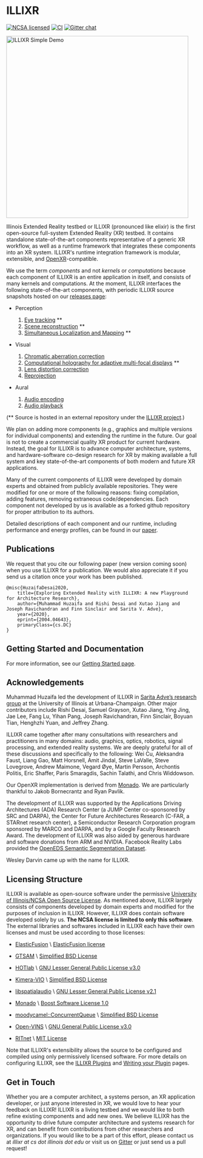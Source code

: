 # ILLIXR

[![NCSA licensed](https://img.shields.io/badge/license-NCSA-blue.svg)](LICENSE)
[![CI](https://github.com/ILLIXR/ILLIXR/workflows/illixr-tests-master/badge.svg)](https://github.com/ILLIXR/ILLIXR/actions)
[![Gitter chat](https://badges.gitter.im/gitterHQ/gitter.png)](https://gitter.im/ILLIXR/community)

<a href="https://www.youtube.com/watch?v=5GXsUP9_34U">
    <img
        alt="ILLIXR Simple Demo"
        src="https://img.youtube.com/vi/5GXsUP9_34U/0.jpg"
        style="width: 480px"
    >
</a>

Illinois Extended Reality testbed or ILLIXR (pronounced like elixir) is
    the first open-source full-system Extended Reality (XR) testbed.
It contains standalone state-of-the-art components representative of a generic XR workflow,
    as well as a runtime framework that integrates these components into an XR system.
ILLIXR's runtime integration framework is modular, extensible, and [OpenXR][26]-compatible.

We use the term _components_ and not _kernels_ or _computations_ because
    each component of ILLIXR is an entire application in itself,
    and consists of many kernels and computations.
At the moment, ILLIXR interfaces the following state-of-the-art components,
    with periodic ILLIXR source snapshots hosted on our [releases page][25]:

-   Perception
    1.  [Eye tracking][3] **
    1.  [Scene reconstruction][2] **
    1.  [Simultaneous Localization and Mapping][1] **

-   Visual
    1.  [Chromatic aberration correction][5]
    1.  [Computational holography for adaptive multi-focal displays][6] **
    1.  [Lens distortion correction][5]
    1.  [Reprojection][5]

-   Aural
    1.  [Audio encoding][4]
    1.  [Audio playback][4]

(** Source is hosted in an external repository under the [ILLIXR project][7].)

We plan on adding more components (e.g., graphics and multiple versions for individual components)
    and extending the runtime in the future.
Our goal is not to create a commercial quality XR product for current hardware.
Instead, the goal for ILLIXR is to advance computer architecture, systems, and
    hardware-software co-design research for XR by making available a full system and
    key state-of-the-art components of both modern and future XR applications.

Many of the current components of ILLIXR were developed by domain experts and
    obtained from publicly available repositories.
They were modified for one or more of the following reasons:
    fixing compilation,
    adding features,
    removing extraneous code/dependencies.
Each component not developed by us is available as a forked github repository for
    proper attribution to its authors.

Detailed descriptions of each component and our runtime,
    including performance and energy profiles, can be found in
    our [paper][8].


## Publications

We request that you cite our following paper (new version coming soon) when you
    use ILLIXR for a publication.
We would also appreciate it if you send us a citation once your work has been published.

```
@misc{HuzaifaDesai2020,
    title={Exploring Extended Reality with ILLIXR: A new Playground for Architecture Research},
    author={Muhammad Huzaifa and Rishi Desai and Xutao Jiang and Joseph Ravichandran and Finn Sinclair and Sarita V. Adve},
    year={2020},
    eprint={2004.04643},
    primaryClass={cs.DC}
}
```


## Getting Started and Documentation

For more information, see our [Getting Started page][33].


## Acknowledgements

Muhammad Huzaifa led the development of ILLIXR in [Sarita Adve’s research group][9]
    at the University of Illinois at Urbana-Champaign.
Other major contributors include
    Rishi Desai,
    Samuel Grayson,
    Xutao Jiang,
    Ying Jing,
    Jae Lee,
    Fang Lu,
    Yihan Pang,
    Joseph Ravichandran,
    Finn Sinclair,
    Boyuan Tian,
    Henghzhi Yuan,
    and
    Jeffrey Zhang.

ILLIXR came together after many consultations with researchers and practitioners in many domains:
    audio,
    graphics,
    optics,
    robotics,
    signal processing,
    and
    extended reality systems.
We are deeply grateful for all of these discussions and specifically to the following:
    Wei Cu,
    Aleksandra Faust,
    Liang Gao,
    Matt Horsnell,
    Amit Jindal,
    Steve LaValle,
    Steve Lovegrove,
    Andrew Maimone,
    Vegard &#216;ye,
    Martin Persson,
    Archontis Politis,
    Eric Shaffer,
    Paris Smaragdis,
    Sachin Talathi,
    and
    Chris Widdowson.

Our OpenXR implementation is derived from [Monado][10].
We are particularly thankful to Jakob Bornecrantz and Ryan Pavlik.

The development of ILLIXR was supported by
    the Applications Driving Architectures (ADA) Research Center
        (a JUMP Center co-sponsored by SRC and DARPA),
    the Center for Future Architectures Research (C-FAR, a STARnet research center),
    a Semiconductor Research Corporation program sponsored by MARCO and DARPA,
    and
    by a Google Faculty Research Award.
The development of ILLIXR was also aided by generous hardware and software donations
    from ARM and NVIDIA.
Facebook Reality Labs provided the [OpenEDS Semantic Segmentation Dataset][11].

Wesley Darvin came up with the name for ILLIXR.


## Licensing Structure

ILLIXR is available as open-source software under the permissive
    [University of Illinois/NCSA Open Source License][51].
As mentioned above, ILLIXR largely consists of components developed by domain experts and
    modified for the purposes of inclusion in ILLIXR.
However, ILLIXR does contain software developed solely by us.
**The NCSA license is limited to only this software**.
The external libraries and softwares included in ILLIXR each have their own licenses and
    must be used according to those licenses:

-   [ElasticFusion][14] \ [ElasticFusion license][15]

-   [GTSAM][27] \ [Simplified BSD License][28]

-   [HOTlab][20] \ [GNU Lesser General Public License v3.0][21]

-   [Kimera-VIO][29] \ [Simplified BSD License][30]

-   [libspatialaudio][18] \ [GNU Lesser General Public License v2.1][19]

-   [Monado][22] \ [Boost Software License 1.0][23]

-   [moodycamel::ConcurrentQueue][31] \ [Simplified BSD License][32]

-   [Open-VINS][12] \ [GNU General Public License v3.0][13]

-   [RITnet][16] \ [MIT License][17]

Note that ILLIXR's extensibility allows the source to be configured and compiled using only
    permissively licensed software.
For more details on configuring ILLIXR, see the [ILLIXR Plugins][52] and
    [Writing your Plugin][53] pages.


## Get in Touch

Whether you are a computer architect, a systems person, an XR application developer,
    or just anyone interested in XR, we would love to hear your feedback on ILLIXR!
ILLIXR is a living testbed and we would like to both refine existing components and add new ones. 
We believe ILLIXR has the opportunity to drive future computer architecture and
    systems research for XR,
    and can benefit from contributions from other researchers and organizations.
If you would like to be a part of this effort, please contact us at
    _illixr at cs dot illinois dot edu_ or visit us on [Gitter][24] or just send us a pull request!


[//]: # (- References -)

[1]:    https://github.com/ILLIXR/open_vins
[2]:    https://github.com/ILLIXR/ElasticFusion
[3]:    https://github.com/ILLIXR/RITnet
[4]:    https://github.com/ILLIXR/audio_pipeline
[5]:    https://github.com/ILLIXR/visual_postprocessing
[6]:    https://github.com/ILLIXR/HOTlab
[7]:    https://github.com/ILLIXR
[8]:    https://arxiv.org/pdf/2004.04643.pdf
[9]:    http://rsim.cs.illinois.edu
[10]:   https://monado.dev
[11]:   https://research.fb.com/programs/openeds-challenge
[12]:   https://github.com/rpng/open_vins
[13]:   https://www.gnu.org/licenses/gpl-3.0.html
[14]:   https://github.com/mp3guy/ElasticFusion
[15]:   https://github.com/mp3guy/ElasticFusion/blob/master/LICENSE.txt
[16]:   https://github.com/AayushKrChaudhary/RITnet
[17]:   https://github.com/AayushKrChaudhary/RITnet/blob/master/License.md
[18]:   https://github.com/videolabs/libspatialaudio
[19]:   https://www.gnu.org/licenses/old-licenses/lgpl-2.1.html
[20]:   https://github.com/MartinPersson/HOTlab
[21]:   https://www.gnu.org/licenses/lgpl-3.0.html
[22]:   https://gitlab.freedesktop.org/monado/monado
[23]:   https://choosealicense.com/licenses/bsl-1.0
[24]:   https://gitter.im/ILLIXR/community
[25]:   https://github.com/ILLIXR/ILLIXR/releases
[26]:   https://www.khronos.org/openxr
[27]:   https://github.com/ILLIXR/gtsam
[28]:   https://github.com/borglab/gtsam/blob/develop/LICENSE.BSD
[29]:   https://github.com/ILLIXR/Kimera-VIO
[30]:   https://github.com/MIT-SPARK/Kimera-VIO/blob/master/LICENSE.BSD
[31]:   https://github.com/cameron314/concurrentqueue
[32]:   https://github.com/cameron314/concurrentqueue/blob/master/LICENSE.md
[33]:   https://illixr.github.io/ILLIXR/getting_started/

[//]: # (- Internal -)

[51]:   LICENSE.md
[52]:   illixr_plugins.md
[53]:   writing_your_plugin.md
